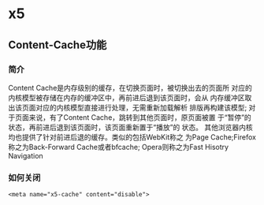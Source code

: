 # x5


## Content-Cache功能

### 简介

Content Cache是内存级别的缓存，在切换页面时，被切换出去的页面所 对应的内核模型被存储在内存的缓冲区中，再前进后退到该页面时，会从 内存缓冲区取出该页面对应的内核模型直接进行处理，无需重新加载解析 排版再构建该模型;
对于页面来说，有了Content Cache，跳转到其他页面时，原页面被置 于“暂停”的状态，再前进后退到该页面时，该页面重新置于“播放”的 状态。 其他浏览器内核均也提供了针对前进后退的缓存。类似的包括WebKit称之 为Page Cache;Firefox称之为Back-Forward Cache或者bfcache; Opera则称之为Fast Hisotry Navigation

### 如何关闭

    <meta name="x5-cache" content="disable">
